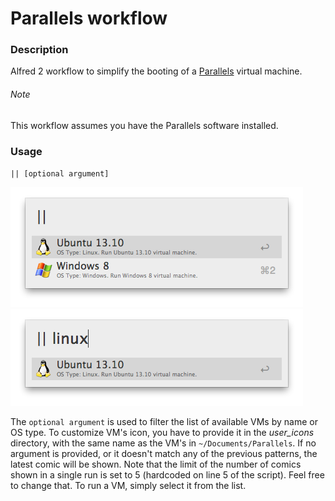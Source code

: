 Parallels workflow
==

### Description
Alfred 2 workflow to simplify the booting of a [Parallels](http://parallels.com) virtual machine.

###### Note
This workflow assumes you have the Parallels software installed.

### Usage

`|| [optional argument]`

![Parallels Window 1](screens/parallels_window1.png)
![Parallels Window 2](screens/parallels_window2.png)

The `optional argument` is used to filter the list of available VMs by name or OS type. 
To customize VM's icon, you have to provide it in the *user_icons* directory, with the same name as the VM's in `~/Documents/Parallels`.
If no argument is provided, or it doesn't match any of the previous patterns, the latest comic will be shown. Note that the limit of the number of comics shown in a single run is set to 5 (hardcoded on line 5 of the script). Feel free to change that. 
To run a VM, simply select it from the list.

